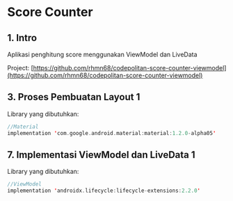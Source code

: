 # Score Counter

## 1. Intro

Aplikasi penghitung score menggunakan ViewModel dan LiveData

Project: 
[https://github.com/rhmn68/codepolitan-score-counter-viewmodel](https://github.com/rhmn68/codepolitan-score-counter-viewmodel) 

## 3. Proses Pembuatan Layout 1
Library yang dibutuhkan:
```kotlin
//Material
implementation 'com.google.android.material:material:1.2.0-alpha05'
```

## 7. Implementasi ViewModel dan LiveData 1
Library yang dibutuhkan:
```kotlin
//ViewModel
implementation 'androidx.lifecycle:lifecycle-extensions:2.2.0'
```


